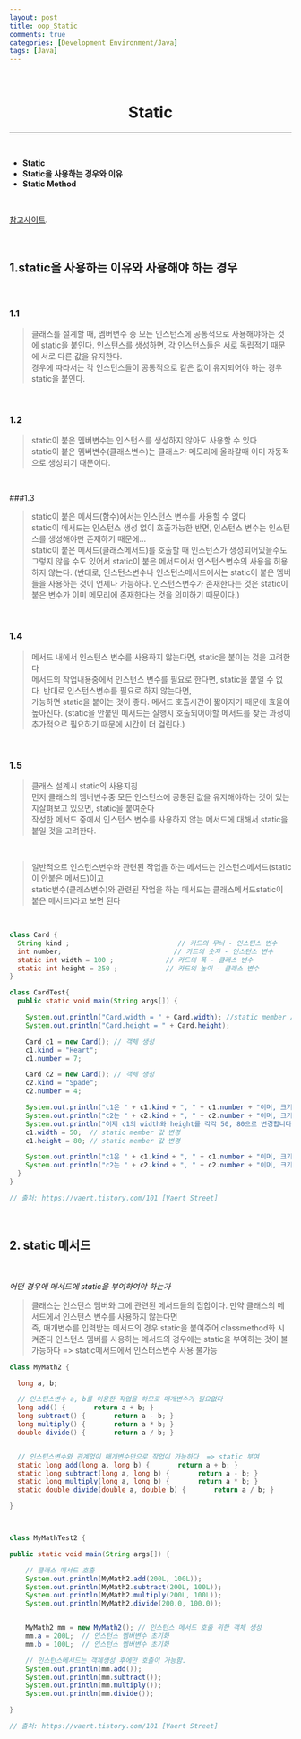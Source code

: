 ```yaml
---
layout: post
title: oop_Static
comments: true
categories: [Development Environment/Java]
tags: [Java]
---
```

<br>

# <center> Static </center>
---

<br>

* __Static__
* __Static을 사용하는 경우와 이유__
* __Static Method__

<br>

[참고사이트](https://vaert.tistory.com/101).

<br>

## 1.static을 사용하는 이유와 사용해야 하는 경우

<br>

### 1.1
>클래스를 설계할 때, 멤버변수 중 모든 인스턴스에 공통적으로 사용해야하는 것에 static을 붙인다.
>인스턴스를 생성하면, 각 인스턴스들은 서로 독립적기 때문에 서로 다른 값을 유지한다. <br>경우에 따라서는 각 인스턴스들이 공통적으로 같은 값이 유지되어야 하는 경우 static을 붙인다.

<br>

### 1.2
 >static이 붙은 멤버변수는 인스턴스를 생성하지 않아도 사용할 수 있다<br>
 static이 붙은 멤버변수(클래스변수)는 클래스가 메모리에 올라갈때 이미 자동적으로 생성되기 때문이다.

<br>

###1.3
>static이 붙은 메서드(함수)에서는 인스턴스 변수를 사용할 수 없다<br>
static이 메서드는 인스턴스 생성 없이 호출가능한 반면, 인스턴스 변수는 인스턴스를 생성해야만 존재하기 때문에... <br>static이 붙은 메서드(클래스메서드)를 호출할 때 인스턴스가 생성되어있을수도 그렇지 않을 수도 있어서 static이 붙은 메서드에서 인스턴스변수의 사용을 허용하지 않는다. (반대로, 인스턴스변수나 인스턴스메서드에서는 static이 붙은 멤버들을 사용하는 것이 언제나 가능하다. 인스턴스변수가 존재한다는 것은 static이 붙은 변수가 이미 메모리에 존재한다는 것을 의미하기 때문이다.)

<br>

### 1.4
>메서드 내에서 인스턴스 변수를 사용하지 않는다면, static을 붙이는 것을 고려한다<br>
메서드의 작업내용중에서 인스턴스 변수를 필요로 한다면, static을 붙일 수 없다. 반대로 인스턴스변수를 필요로 하지 않는다면,<br> 가능하면 static을 붙이는 것이 좋다. 메서드 호출시간이 짧아지기 때문에 효율이 높아진다. (static을 안붙인 메서드는 실행시 호출되어야할 메서드를 찾는 과정이 추가적으로 필요하기 때문에 시간이 더 걸린다.)

<br>

### 1.5
> 클래스 설계시 static의 사용지침<br>
먼저 클래스의 멤버변수중 모든 인스턴스에 공통된 값을 유지해야하는 것이 있는지살펴보고 있으면, static을 붙여준다<br>작성한 메서드 중에서 인스턴스 변수를 사용하지 않는 메서드에 대해서 static을붙일 것을 고려한다.

<br>

> 일반적으로 인스턴스변수와 관련된 작업을 하는 메서드는 인스턴스메서드(static이 안붙은 메서드)이고 <br> static변수(클래스변수)와 관련된 작업을 하는 메서드는 클래스메서드static이 붙은 메서드)라고 보면 된다

<br>

```java
class Card {
  String kind ;                           // 카드의 무늬 - 인스턴스 변수
  int number;                            // 카드의 숫자 - 인스턴스 변수
  static int width = 100 ;             // 카드의 폭 - 클래스 변수
  static int height = 250 ;            // 카드의 높이 - 클래스 변수
}

class CardTest{
  public static void main(String args[]) {

    System.out.println("Card.width = " + Card.width); //static member // class 명 접근
    System.out.println("Card.height = " + Card.height);

    Card c1 = new Card(); // 객체 생성
    c1.kind = "Heart";
    c1.number = 7;

    Card c2 = new Card(); // 객체 생성
    c2.kind = "Spade";
    c2.number = 4;

    System.out.println("c1은 " + c1.kind + ", " + c1.number + "이며, 크기는 (" + c1.width + ", " + c1.height + ")" );
    System.out.println("c2는 " + c2.kind + ", " + c2.number + "이며, 크기는 (" + c2.width + ", " + c2.height + ")" );      
    System.out.println("이제 c1의 width와 height를 각각 50, 80으로 변경합니다.");  
    c1.width = 50;  // static member 값 변경
    c1.height = 80; // static member 값 변경

    System.out.println("c1은 " + c1.kind + ", " + c1.number + "이며, 크기는 (" + c1.width + ", " + c1.height + ")" );
    System.out.println("c2는 " + c2.kind + ", " + c2.number + "이며, 크기는 (" + c2.width + ", " + c2.height + ")" );
  }
}

// 출처: https://vaert.tistory.com/101 [Vaert Street]
```

<br>

## 2. static 메서드

<br>

_어떤 경우에 메서드에 static을 부여하여야 하는가_
> 클래스는 인스턴스 멤버와 그에 관련된 메서드들의 집합이다. 만약 클래스의 메서드에서 인스턴스 변수를 사용하지 않는다면 <br>즉, 매개변수를 입력받는 메서드의 경우 static을 붙여주어 classmethod화 시켜준다
> 인스턴스 멤버를 사용하는 메서드의 경우에는 static을 부여하는 것이 불가능하다 => static메서드에서 인스터스변수 사용 불가능

```java
class MyMath2 {

  long a, b;

  // 인스턴스변수 a, b를 이용한 작업을 하므로 매개변수가 필요없다
  long add() {       return a + b; }
  long subtract() {       return a - b; }
  long multiply() {       return a * b; }
  double divide() {       return a / b; }


  // 인스턴스변수와 관계없이 매개변수만으로 작업이 가능하다  => static 부여
  static long add(long a, long b) {       return a + b; }
  static long subtract(long a, long b) {       return a - b; }
  static long multiply(long a, long b) {       return a * b; }
  static double divide(double a, double b) {       return a / b; }

}



class MyMathTest2 {

public static void main(String args[]) {

    // 클래스 메서드 호출
    System.out.println(MyMath2.add(200L, 100L));
    System.out.println(MyMath2.subtract(200L, 100L));
    System.out.println(MyMath2.multiply(200L, 100L));
    System.out.println(MyMath2.divide(200.0, 100.0));


    MyMath2 mm = new MyMath2(); // 인스턴스 메서드 호출 위한 객체 생성
    mm.a = 200L;  // 인스턴스 멤버변수 초기화
    mm.b = 100L;  // 인스턴스 멤버변수 초기화

    // 인스턴스메서드는 객체생성 후에만 호출이 가능함.
    System.out.println(mm.add());
    System.out.println(mm.subtract());
    System.out.println(mm.multiply());
    System.out.println(mm.divide());

}

// 출처: https://vaert.tistory.com/101 [Vaert Street]

```
